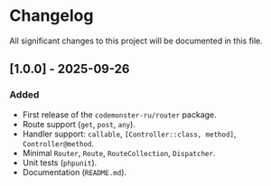 # Changelog

All significant changes to this project will be documented in this file.

## [1.0.0] - 2025-09-26

### Added

-   First release of the `codemonster-ru/router` package.
-   Route support (`get`, `post`, `any`).
-   Handler support: `callable`, `[Controller::class, method]`, `Controller@method`.
-   Minimal `Router`, `Route`, `RouteCollection`, `Dispatcher`.
-   Unit tests (`phpunit`).
-   Documentation (`README.md`).
